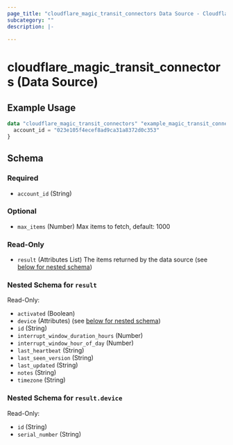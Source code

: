 ```yaml
---
page_title: "cloudflare_magic_transit_connectors Data Source - Cloudflare"
subcategory: ""
description: |-
  
---
```


# cloudflare_magic_transit_connectors (Data Source)



## Example Usage

```terraform
data "cloudflare_magic_transit_connectors" "example_magic_transit_connectors" {
  account_id = "023e105f4ecef8ad9ca31a8372d0c353"
}
```

<!-- schema generated by tfplugindocs -->
## Schema

### Required

- `account_id` (String)

### Optional

- `max_items` (Number) Max items to fetch, default: 1000

### Read-Only

- `result` (Attributes List) The items returned by the data source (see [below for nested schema](#nestedatt--result))

<a id="nestedatt--result"></a>
### Nested Schema for `result`

Read-Only:

- `activated` (Boolean)
- `device` (Attributes) (see [below for nested schema](#nestedatt--result--device))
- `id` (String)
- `interrupt_window_duration_hours` (Number)
- `interrupt_window_hour_of_day` (Number)
- `last_heartbeat` (String)
- `last_seen_version` (String)
- `last_updated` (String)
- `notes` (String)
- `timezone` (String)

<a id="nestedatt--result--device"></a>
### Nested Schema for `result.device`

Read-Only:

- `id` (String)
- `serial_number` (String)


